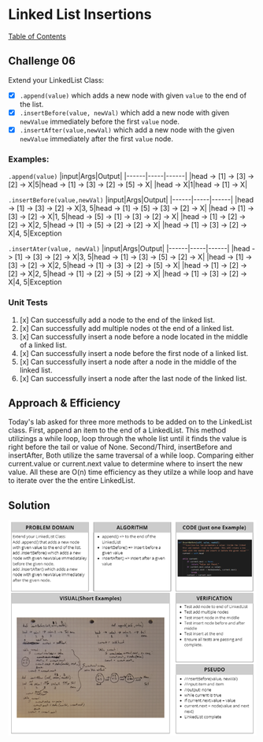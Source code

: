 # Linked List Insertions
[Table of Contents](../../../README.md)
## Challenge 06
Extend your LinkedList Class:
- [x] `.append(value)` which adds a new node with given `value` to the end of the list.
- [x] `.insertBefore(value, newVal)` which add a new node with given `newValue` immediately before the first `value` node.
- [x] `.insertAfter(value,newVal)` which add a new node with the given `newValue` immediately after the first `value` node.

### Examples:
`.append(value)`
|input|Args|Output|
|------|-----|------|
|head -> [1] -> [3] -> [2] -> X|5|head -> [1] -> [3] -> [2] -> [5] -> X|
|head -> X|1|head -> [1] -> X|

`.insertBefore(value,newVal)`
|input|Args|Output|
|------|-----|------|
|head -> [1] -> [3] -> [2] -> X|3, 5|head -> [1] -> [5] -> [3] -> [2] -> X|
|head -> [1] -> [3] -> [2] -> X|1, 5|head -> [5] -> [1] -> [3] -> [2] -> X|
|head -> [1] -> [2] -> [2] -> X|2, 5|head -> [1] -> [5] -> [2] -> [2] -> X|
|head -> [1] -> [3] -> [2] -> X|4, 5|Exception

`.insertAter(value, newVal)`
|input|Args|Output|
|------|-----|------|
|head -> [1] -> [3] -> [2] -> X|3, 5|head -> [1] -> [3] -> [5] -> [2] -> X|
|head -> [1] -> [3] -> [2] -> X|2, 5|head -> [1] -> [3] -> [2] -> [5] -> X|
|head -> [1] -> [2] -> [2] -> X|2, 5|head -> [1] -> [2] -> [5] -> [2] -> X|
|head -> [1] -> [3] -> [2] -> X|4, 5|Exception

### Unit Tests
1.  [x] Can successfully add a node to the end of the linked list.
2.  [x] Can successfully add multiple nodes ot the end of a linked list.
3.  [x] Can successfully insert a node before a node located in the middle of a linked list.
4.  [x] Can successfully insert a node before the first node of a linked list.
5.  [x] Can successfully insert a node after a node in the middle of the linked list.
6.  [x] Can successfully insert a node after the last node of the linked list.

## Approach & Efficiency
Today's lab asked for three more methods to be added on to the LinkedList class. First, append an item to the end of a LinkedList. This method utilizings a while loop, loop through the whole list until it finds the value is right before the tail or value of None. Second/Third, insertBefore and insertAfter, Both utilize the same traversal of a while loop. Comparing either current.value or current.next value to determine where to insert the new value. All these are O(n) time efficiency as they utilze a while loop and have to iterate over the the entire LinkedList.

## Solution
![White Board Image](../../../assets/ll_insertion.png)
